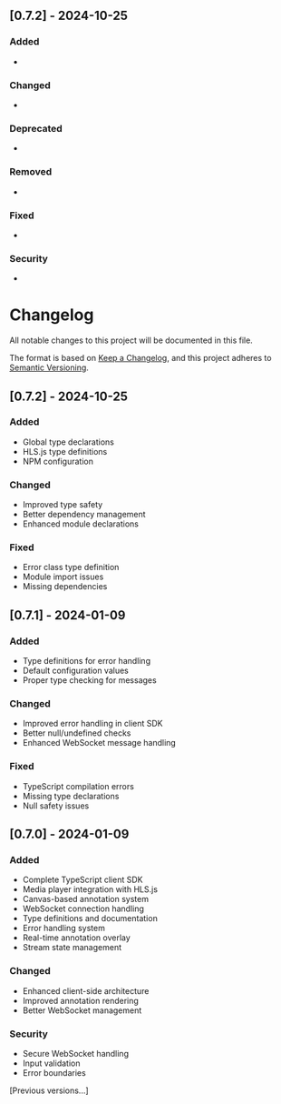 ## [0.7.2] - 2024-10-25

### Added
- 

### Changed
- 

### Deprecated
- 

### Removed
- 

### Fixed
- 

### Security
- 

# Changelog
All notable changes to this project will be documented in this file.

The format is based on [Keep a Changelog](https://keepachangelog.com/en/1.0.0/),
and this project adheres to [Semantic Versioning](https://semver.org/spec/v2.0.0.html).

## [0.7.2] - 2024-10-25

### Added
- Global type declarations
- HLS.js type definitions
- NPM configuration

### Changed
- Improved type safety
- Better dependency management
- Enhanced module declarations

### Fixed
- Error class type definition
- Module import issues
- Missing dependencies

## [0.7.1] - 2024-01-09

### Added
- Type definitions for error handling
- Default configuration values
- Proper type checking for messages

### Changed
- Improved error handling in client SDK
- Better null/undefined checks
- Enhanced WebSocket message handling

### Fixed
- TypeScript compilation errors
- Missing type declarations
- Null safety issues

## [0.7.0] - 2024-01-09

### Added
- Complete TypeScript client SDK
- Media player integration with HLS.js
- Canvas-based annotation system
- WebSocket connection handling
- Type definitions and documentation
- Error handling system
- Real-time annotation overlay
- Stream state management

### Changed
- Enhanced client-side architecture
- Improved annotation rendering
- Better WebSocket management

### Security
- Secure WebSocket handling
- Input validation
- Error boundaries

[Previous versions...]
